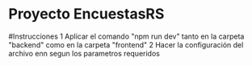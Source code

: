 # Proyecto EncuestasRS

#Instrucciones
1 Aplicar el comando "npm run dev" tanto en la carpeta "backend" como en la carpeta "frontend"
2 Hacer la configuración del archivo enn segun los parametros requeridos
